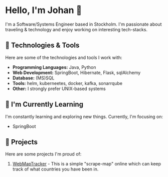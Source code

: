# Hello, I'm Johan 👋

I'm a Software/Systems Engineer based in Stockholm. I'm passionate about traveling & technology and enjoy working on interesting tech-stacks.

## 🔧 Technologies & Tools

Here are some of the technologies and tools I work with:

- **Programming Languages:** Java, Python
- **Web Development:** SpringBoot, Hibernate, Flask, sqlAlchemy
- **Database:** (MS)SQL
- **Tools:** helm, kuberneetes, docker, kafka, sonarrqube
- **Other:** I strongly prefer UNIX-based systems

## 🌱 I'm Currently Learning

I'm constantly learning and exploring new things. Currently, I'm focusing on:

- SpringBoot

## 💼 Projects

Here are some projects I'm proud of:

1. [WebMapTracker](https://github.com/JohanKovamees/WebMapTracker) - This is a simple "scrape-map" online which can keep track of what countries you have been in.
   <!-- 
3. [Project 2](Link to Project 2) - Brief description.
4. [Project 3](Link to Project 3) - Brief description.


You can find more of my work on my [personal website](Your Website Link) or on [LinkedIn](Your LinkedIn Profile Link).

## 📫 Contact Me

Feel free to reach out to me through:

- Email: [Your Email Address]
- LinkedIn: [Your LinkedIn Profile Link]
- Twitter: [Your Twitter Profile Link]
- Personal Website: [Your Website Link]

Let's connect and collaborate! 😄

-->
